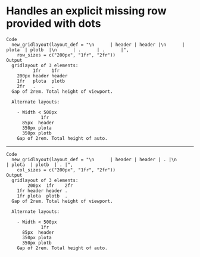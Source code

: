 # Handles an explicit missing row provided with dots

    Code
      new_gridlayout(layout_def = "\n      | header | header |\n      | plota  | plotb  |\n      | .      | .      |",
        row_sizes = c("200px", "1fr", "2fr"))
    Output
      gridlayout of 3 elements: 
              1fr    1fr   
        200px header header
        1fr   plota  plotb 
        2fr   .      .     
      Gap of 2rem. Total height of viewport.
      
      Alternate layouts:  
        
        - Width < 500px 
                 1fr   
          85px  header
          350px plota 
          350px plotb 
        Gap of 2rem. Total height of auto.

---

    Code
      new_gridlayout(layout_def = "\n      | header | header | . |\n      | plota  | plotb  | . |",
        col_sizes = c("200px", "1fr", "2fr"))
    Output
      gridlayout of 3 elements: 
            200px  1fr    2fr
        1fr header header .  
        1fr plota  plotb  .  
      Gap of 2rem. Total height of viewport.
      
      Alternate layouts:  
        
        - Width < 500px 
                 1fr   
          85px  header
          350px plota 
          350px plotb 
        Gap of 2rem. Total height of auto.

